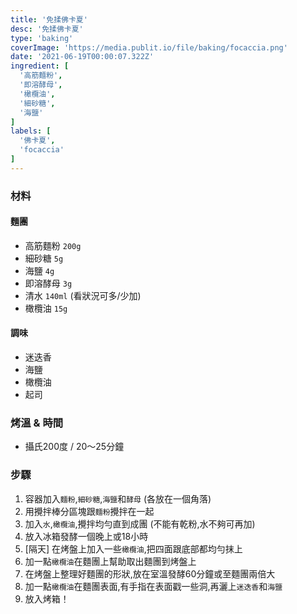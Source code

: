 ```yaml
---
title: '免揉佛卡夏'
desc: '免揉佛卡夏'
type: 'baking'
coverImage: 'https://media.publit.io/file/baking/focaccia.png'
date: '2021-06-19T00:00:07.322Z'
ingredient: [
  '高筋麵粉',
  '即溶酵母',
  '橄欖油',
  '細砂糖',
  '海鹽'
]
labels: [
  '佛卡夏',
  'focaccia'
]
---
```


### 材料


#### 麵團

- 高筋麵粉 `200g`
- 細砂糖 `5g`
- 海鹽 `4g`
- 即溶酵母 `3g`
- 清水 `140ml` (看狀況可多/少加)
- 橄欖油 `15g`

#### 調味

- 迷迭香
- 海鹽
- 橄欖油
- 起司


### 烤溫 & 時間

- 攝氏200度 / 20～25分鐘


### 步驟

1. 容器加入`麵粉`,`細砂糖`,`海鹽`和`酵母` (各放在一個角落)
2. 用攪拌棒分區塊跟`麵粉`攪拌在一起
3. 加入`水`,`橄欖油`,攪拌均勻直到成團 (不能有乾粉,水不夠可再加)
4. 放入冰箱發酵一個晚上或18小時
5. [隔天] 在烤盤上加入一些`橄欖油`,把四面跟底部都均勻抹上
6. 加一點`橄欖油`在麵團上幫助取出麵團到烤盤上
7. 在烤盤上整理好麵團的形狀,放在室溫發酵60分鐘或至麵團兩倍大
8. 加一點`橄欖油`在麵團表面,有手指在表面戳一些洞,再灑上`迷迭香`和`海鹽`
9. 放入烤箱！

